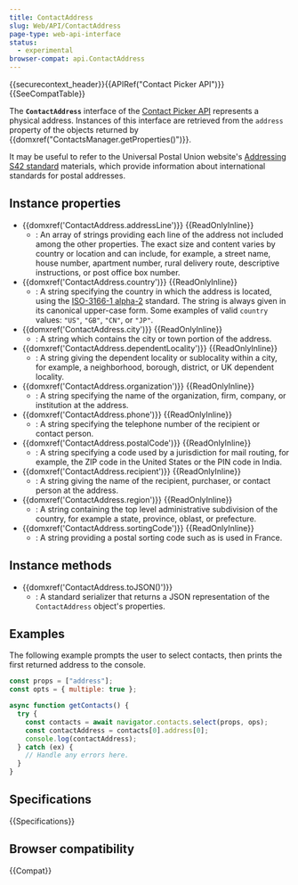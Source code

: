 ```yaml
---
title: ContactAddress
slug: Web/API/ContactAddress
page-type: web-api-interface
status:
  - experimental
browser-compat: api.ContactAddress
---
```


{{securecontext_header}}{{APIRef("Contact Picker API")}}{{SeeCompatTable}}

The **`ContactAddress`** interface of the [Contact Picker API](/en-US/docs/Web/API/Contact_Picker_API) represents a physical address. Instances of this interface are retrieved from the `address` property of the objects returned by {{domxref("ContactsManager.getProperties()")}}.

It may be useful to refer to the Universal Postal Union website's [Addressing S42 standard](https://www.upu.int/en/Postal-Solutions/Programmes-Services/Addressing-Solutions#addressing-s42-standard) materials, which provide information about international standards for postal addresses.

## Instance properties

- {{domxref('ContactAddress.addressLine')}} {{ReadOnlyInline}}
  - : An array of strings providing each line of the address not included among the other properties. The exact size and content varies by country or location and can include, for example, a street name, house number, apartment number, rural delivery route, descriptive instructions, or post office box number.
- {{domxref('ContactAddress.country')}} {{ReadOnlyInline}}
  - : A string specifying the country in which the address is located, using the [ISO-3166-1 alpha-2](https://en.wikipedia.org/wiki/ISO_3166-1_alpha-2) standard. The string is always given in its canonical upper-case form. Some examples of valid `country` values: `"US"`, `"GB"`, `"CN"`, or `"JP"`.
- {{domxref('ContactAddress.city')}} {{ReadOnlyInline}}
  - : A string which contains the city or town portion of the address.
- {{domxref('ContactAddress.dependentLocality')}} {{ReadOnlyInline}}
  - : A string giving the dependent locality or sublocality within a city, for example, a neighborhood, borough, district, or UK dependent locality.
- {{domxref('ContactAddress.organization')}} {{ReadOnlyInline}}
  - : A string specifying the name of the organization, firm, company, or institution at the address.
- {{domxref('ContactAddress.phone')}} {{ReadOnlyInline}}
  - : A string specifying the telephone number of the recipient or contact person.
- {{domxref('ContactAddress.postalCode')}} {{ReadOnlyInline}}
  - : A string specifying a code used by a jurisdiction for mail routing, for example, the ZIP code in the United States or the PIN code in India.
- {{domxref('ContactAddress.recipient')}} {{ReadOnlyInline}}
  - : A string giving the name of the recipient, purchaser, or contact person at the address.
- {{domxref('ContactAddress.region')}} {{ReadOnlyInline}}
  - : A string containing the top level administrative subdivision of the country, for example a state, province, oblast, or prefecture.
- {{domxref('ContactAddress.sortingCode')}} {{ReadOnlyInline}}
  - : A string providing a postal sorting code such as is used in France.

## Instance methods

- {{domxref('ContactAddress.toJSON()')}}
  - : A standard serializer that returns a JSON representation of the `ContactAddress` object's properties.

## Examples

The following example prompts the user to select contacts, then prints the first returned address to the console.

```js
const props = ["address"];
const opts = { multiple: true };

async function getContacts() {
  try {
    const contacts = await navigator.contacts.select(props, ops);
    const contactAddress = contacts[0].address[0];
    console.log(contactAddress);
  } catch (ex) {
    // Handle any errors here.
  }
}
```

## Specifications

{{Specifications}}

## Browser compatibility

{{Compat}}
